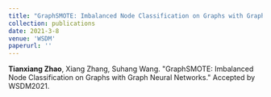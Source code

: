 ```yaml
---
title: "GraphSMOTE: Imbalanced Node Classification on Graphs with Graph Neural Networks."
collection: publications
date: 2021-3-8
venue: 'WSDM'
paperurl: ''
---
```

**Tianxiang Zhao**, Xiang Zhang, Suhang Wang. "GraphSMOTE: Imbalanced Node Classification on Graphs with Graph Neural Networks." Accepted by WSDM2021.
